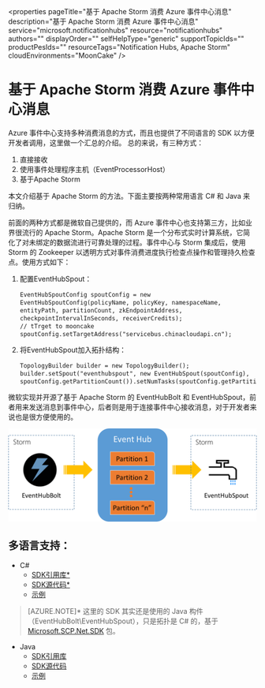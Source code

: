 <properties 
	pageTitle="基于 Apache Storm 消费 Azure 事件中心消息" 
	description="基于 Apache Storm 消费 Azure 事件中心消息" 
	service="microsoft.notificationhubs"
	resource="notificationhubs"
	authors=""
	displayOrder=""
	selfHelpType="generic"
    supportTopicIds=""
    productPesIds=""
    resourceTags="Notification Hubs, Apache Storm"​
    cloudEnvironments="MoonCake" 
/>
<tags 
	ms.service="notification-hubs-aog"
	ms.date="" 
	wacn.date="1/12/2016"
/>
# 基于 Apache Storm 消费 Azure 事件中心消息

Azure 事件中心支持多种消费消息的方式，而且也提供了不同语言的 SDK 以方便开发者调用，这里做一个汇总的介绍。
总的来说，有三种方式：

1.	直接接收
2.	使用事件处理程序主机（EventProcessorHost）
3.	基于Apache Storm

本文介绍基于 Apache Storm 的方法。下面主要按两种常用语言 C# 和 Java 来归纳。

前面的两种方式都是微软自己提供的，而 Azure 事件中心也支持第三方，比如业界很流行的 Apache Storm。Apache Storm 是一个分布式实时计算系统，它简化了对未绑定的数据流进行可靠处理的过程。事件中心与 Storm 集成后，使用 Storm 的 Zookeeper 以透明方式对事件消费进度执行检查点操作和管理持久检查点。使用方式如下：

1.	配置EventHubSpout：

		EventHubSpoutConfig spoutConfig = new EventHubSpoutConfig(policyName, policyKey, namespaceName, entityPath, partitionCount, zkEndpointAddress, checkpointIntervalInSeconds, receiverCredits);
		// tTrget to mooncake
		spoutConfig.setTargetAddress("servicebus.chinacloudapi.cn");

2.	将EventHubSpout加入拓扑结构：

		TopologyBuilder builder = new TopologyBuilder();
		builder.setSpout("eventhubspout", new EventHubSpout(spoutConfig), spoutConfig.getPartitionCount()).setNumTasks(spoutConfig.getPartitionCount());

微软实现并开源了基于 Apache Storm 的 EventHubBolt 和 EventHubSpout，前者用来发送消息到事件中心，后者则是用于连接事件中心接收消息，对于开发者来说也是很方便使用的。
 
![flow](./media/aog-notification-hubs-apache-storm-consume-message/flow.png)

## 多语言支持：
*	C# 
	*	[SDK引用库*](https://mvnrepository.com/artifact/org.apache.storm/storm-eventhubs)
	*	[SDK源代码*](https://github.com/apache/storm/tree/master/external/storm-eventhubs)
	*	[示例](https://github.com/Azure-Samples/hdinsight-dotnet-java-storm-eventhub)

>[AZURE.NOTE]* 这里的 SDK 其实还是使用的 Java 构件（EventHubBolt\EventHubSpout），只是拓扑是 C# 的，基于 [Microsoft.SCP.Net.SDK](https://www.nuget.org/packages/Microsoft.SCP.Net.SDK/) 包。

*	Java 
	*	[SDK引用库](https://mvnrepository.com/artifact/org.apache.storm/storm-eventhubs)
	*	[SDK源代码](https://github.com/apache/storm/tree/master/external/storm-eventhubs)
	*	[示例](https://github.com/allenhula/azure-china-get-started/tree/master/EventHub/Java)
